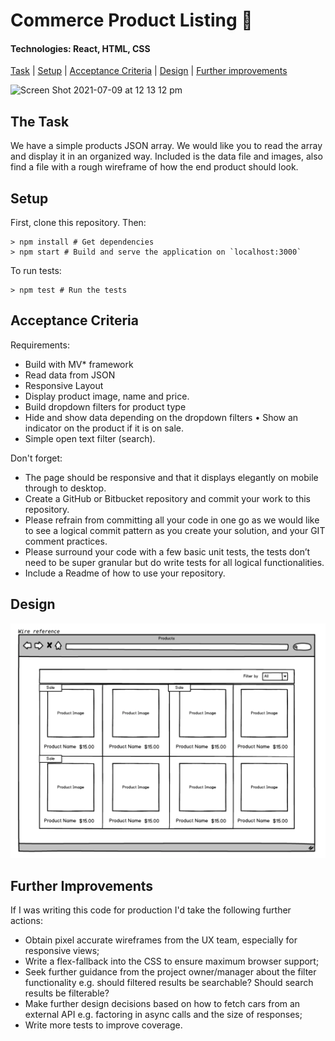 # Commerce Product Listing 🍺

#### Technologies: React, HTML, CSS

[Task](#Task) | [Setup](#Setup) | [Acceptance Criteria](#Acceptance_Criteria) | [Design](#Design) | [Further improvements](#Further_Improvements)

![Screen Shot 2021-07-09 at 12 13 12 pm](https://user-images.githubusercontent.com/39909629/125069805-25064a80-e0af-11eb-882d-14e16b350a32.png)

## <a name="Task">The Task</a>

We have a simple products JSON array. We would like you to read the array and display it in an organized way. Included is the data file and images, also find a file with a rough wireframe of how the end product should look.

## <a name="Setup">Setup</a>

First, clone this repository. Then:

```
> npm install # Get dependencies
> npm start # Build and serve the application on `localhost:3000`
```
To run tests:
```
> npm test # Run the tests
```

## <a name="Acceptance_Criteria">Acceptance Criteria</a>

Requirements:
- Build with MV* framework
- Read data from JSON
- Responsive Layout
- Display product image, name and price.
- Build dropdown filters for product type
- Hide and show data depending on the dropdown filters • Show an indicator on the product if it is on sale.
- Simple open text filter (search).

Don't forget:

- The page should be responsive and that it displays elegantly on mobile through to desktop.
- Create a GitHub or Bitbucket repository and commit your work to this repository.
- Please refrain from committing all your code in one go as we would like to see a logical commit pattern as you create your solution, and your GIT comment practices.
- Please surround your code with a few basic unit tests, the tests don’t need to be super granular but do write tests for all logical functionalities.
- Include a Readme of how to use your repository.

## <a name="Design">Design</a>

![Design](./DESIGN.png "Design reference")

## <a name="Further_Improvements">Further Improvements</a>

If I was writing this code for production I'd take the following further actions:

- Obtain pixel accurate wireframes from the UX team, especially for responsive views;
- Write a flex-fallback into the CSS to ensure maximum browser support;
- Seek further guidance from the project owner/manager about the filter functionality e.g. should filtered results be searchable? Should search results be filterable? 
- Make further design decisions based on how to fetch cars from an external API e.g. factoring in async calls and the size of responses;
- Write more tests to improve coverage.


